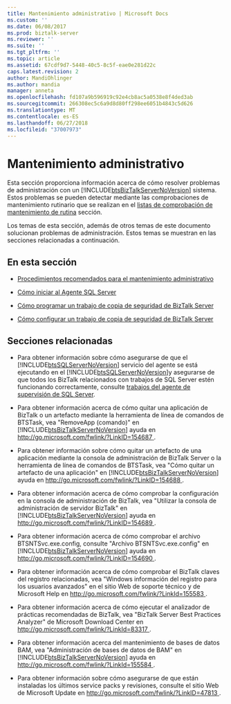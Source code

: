 ```yaml
---
title: Mantenimiento administrativo | Microsoft Docs
ms.custom: ''
ms.date: 06/08/2017
ms.prod: biztalk-server
ms.reviewer: ''
ms.suite: ''
ms.tgt_pltfrm: ''
ms.topic: article
ms.assetid: 67cdf9d7-5448-40c5-8c5f-eae0e281d22c
caps.latest.revision: 2
author: MandiOhlinger
ms.author: mandia
manager: anneta
ms.openlocfilehash: fd107a9b596919c92e4cb8ac5a0538e8f4ded3ab
ms.sourcegitcommit: 266308ec5c6a9d8d80ff298ee6051b4843c5d626
ms.translationtype: MT
ms.contentlocale: es-ES
ms.lasthandoff: 06/27/2018
ms.locfileid: "37007973"
---
```

# <a name="administrative-maintenance"></a>Mantenimiento administrativo
Esta sección proporciona información acerca de cómo resolver problemas de administración con un [!INCLUDE[btsBizTalkServerNoVersion](../includes/btsbiztalkservernoversion-md.md)] sistema. Estos problemas se pueden detectar mediante las comprobaciones de mantenimiento rutinario que se realizan en el [listas de comprobación de mantenimiento de rutina](../technical-guides/routine-maintenance-checklists.md) sección.  

 Los temas de esta sección, además de otros temas de este documento solucionan problemas de administración. Estos temas se muestran en las secciones relacionadas a continuación.  

## <a name="in-this-section"></a>En esta sección  

-   [Procedimientos recomendados para el mantenimiento administrativo](../technical-guides/best-practices-for-administrative-maintenance.md)  

-   [Cómo iniciar al Agente SQL Server](../technical-guides/how-to-start-the-sql-server-agent.md)  

-   [Cómo programar un trabajo de copia de seguridad de BizTalk Server](../technical-guides/how-to-schedule-a-backup-biztalk-server-job.md)  

-   [Cómo configurar un trabajo de copia de seguridad de BizTalk Server](../technical-guides/how-to-configure-a-backup-biztalk-server-job.md)  

## <a name="related-sections"></a>Secciones relacionadas  

- Para obtener información sobre cómo asegurarse de que el [!INCLUDE[btsSQLServerNoVersion](../includes/btssqlservernoversion-md.md)] servicio del agente se está ejecutando en el [!INCLUDE[btsSQLServerNoVersion](../includes/btssqlservernoversion-md.md)]y asegurarse de que todos los BizTalk relacionados con trabajos de SQL Server estén funcionando correctamente, consulte [trabajos del agente de supervisión de SQL Server](../technical-guides/monitoring-sql-server-agent-jobs.md).  

- Para obtener información acerca de cómo quitar una aplicación de BizTalk o un artefacto mediante la herramienta de línea de comandos de BTSTask, vea "RemoveApp (comando)" en [!INCLUDE[btsBizTalkServerNoVersion](../includes/btsbiztalkservernoversion-md.md)] ayuda en [ http://go.microsoft.com/fwlink/?LinkID=154687 ](http://go.microsoft.com/fwlink/?LinkID=154687).  

- Para obtener información sobre cómo quitar un artefacto de una aplicación mediante la consola de administración de BizTalk Server o la herramienta de línea de comandos de BTSTask, vea "Cómo quitar un artefacto de una aplicación" en [!INCLUDE[btsBizTalkServerNoVersion](../includes/btsbiztalkservernoversion-md.md)] ayuda en [ http://go.microsoft.com/fwlink/?LinkID=154688 ](http://go.microsoft.com/fwlink/?LinkID=154688).  

- Para obtener información acerca de cómo comprobar la configuración en la consola de administración de BizTalk, vea "Utilizar la consola de administración de servidor BizTalk" en [!INCLUDE[btsBizTalkServerNoVersion](../includes/btsbiztalkservernoversion-md.md)] ayuda en [ http://go.microsoft.com/fwlink/?LinkID=154689 ](http://go.microsoft.com/fwlink/?LinkID=154689).  

- Para obtener información acerca de cómo comprobar el archivo BTSNTSvc.exe.config, consulte "Archivo BTSNTSvc.exe.config" en [!INCLUDE[btsBizTalkServerNoVersion](../includes/btsbiztalkservernoversion-md.md)] ayuda en [ http://go.microsoft.com/fwlink/?LinkID=154690 ](http://go.microsoft.com/fwlink/?LinkID=154690).  

- Para obtener información acerca de cómo comprobar el BizTalk claves del registro relacionadas, vea "Windows información del registro para los usuarios avanzados" en el sitio Web de soporte técnico y de Microsoft Help en [ http://go.microsoft.com/fwlink/?LinkId=155583 ](http://go.microsoft.com/fwlink/?LinkId=155583).  

- Para obtener información acerca de cómo ejecutar el analizador de prácticas recomendadas de BizTalk, vea "BizTalk Server Best Practices Analyzer" de Microsoft Download Center en [ http://go.microsoft.com/fwlink/?LinkId=83317 ](http://go.microsoft.com/fwlink/?LinkId=83317).  

- Para obtener información acerca del mantenimiento de bases de datos BAM, vea "Administración de bases de datos de BAM" en [!INCLUDE[btsBizTalkServerNoVersion](../includes/btsbiztalkservernoversion-md.md)] ayuda en [ http://go.microsoft.com/fwlink/?LinkId=155584 ](http://go.microsoft.com/fwlink/?LinkId=155584).  

- Para obtener información sobre cómo asegurarse de que están instaladas los últimos service packs y revisiones, consulte el sitio Web de Microsoft Update en [ http://go.microsoft.com/fwlink/?LinkID=47813 ](http://go.microsoft.com/fwlink/?LinkID=47813).
